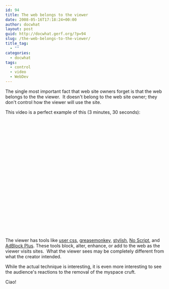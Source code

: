 ```yaml
---
id: 94
title: The web belongs to the viewer
date: 2008-05-16T17:18:24+00:00
author: docwhat
layout: post
guid: http://docwhat.gerf.org/?p=94
slug: /the-web-belongs-to-the-viewer/
title_tag:
  - ""
categories:
  - docwhat
tags:
  - control
  - video
  - WebDev
---
```

The single most important fact that web site owners forget is that the web belongs to the the viewer.  It doesn't belong to the web site owner; they don't control how the viewer will use the site.

This video is a perfect example of this (3 minutes, 30 seconds):

<object classid="clsid:d27cdb6e-ae6d-11cf-96b8-444553540000" width="425" height="355" codebase="http://download.macromedia.com/pub/shockwave/cabs/flash/swflash.cab#version=6,0,40,0" title="Fixing the web with greasemonkey by pjfenwick"><param name="wmode" value="transparent" /><param name="src" value="http://www.youtube.com/v/8hghpuxCHTc&amp;hl=en" /><embed type="application/x-shockwave-flash" width="425" height="355" src="http://www.youtube.com/v/8hghpuxCHTc&amp;hl=en" wmode="transparent"></embed></object>

<!--more-->The viewer has tools like <a href="http://www.mozilla.org/unix/customizing.html#usercss">user css</a>, <a href="https://addons.mozilla.org/en-US/firefox/addon/748">greasemonkey</a>, <a href="https://addons.mozilla.org/en-US/firefox/addon/2108">stylish</a>, <a href="https://addons.mozilla.org/en-US/firefox/addon/722">No Script</a>, and <a href="https://addons.mozilla.org/en-US/firefox/addon/1865">AdBlock Plus</a>. These tools block, alter, enhance, or add to the web as the viewer visits sites.  What the viewer sees may be completely different from what the creator intended.

While the actual technique is interesting, it is even more interesting to see the audience's reactions to the removal of the myspace cruft.

Ciao!